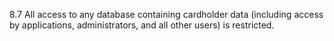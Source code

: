 8.7 All access to any database containing cardholder data (including access by applications, administrators, and all other users) is restricted.